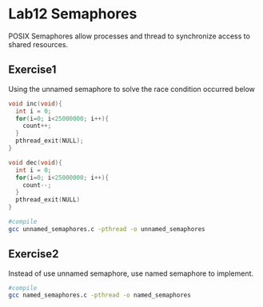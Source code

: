 # Lab12 Semaphores

POSIX Semaphores allow processes and thread to synchronize access to shared resources.

## Exercise1

Using the unnamed semaphore to solve the race condition occurred below

```c
void inc(void){
  int i = 0;
  for(i=0; i<25000000; i++){
    count++;
  }
  pthread_exit(NULL);
}

void dec(void){
  int i = 0;
  for(i=0; i<25000000; i++){
    count--;
  }
  pthread_exit(NULL)
}
```

```sh
#compile
gcc unnamed_semaphores.c -pthread -o unnamed_semaphores
```

## Exercise2

Instead of use unnamed semaphore, use named semaphore to implement.

```sh
#compile
gcc named_semaphores.c -pthread -o named_semaphores
```

